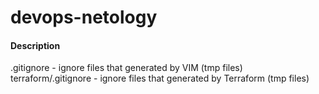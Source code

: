 # devops-netology

#### Description
.gitignore - ignore files that generated by VIM (tmp files)
terraform/.gitignore - ignore files that generated by Terraform (tmp files)
